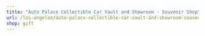 ```yaml
---
title: "Auto Palace Collectible Car Vault and Showroom - Souvenir Shop"
url: /los-angeles/auto-palace-collectible-car-vault-and-showroom-souvenir-shop/
shop: gift
---
```

